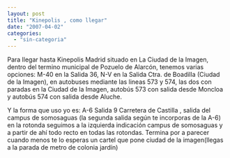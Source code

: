 ```yaml
---
layout: post
title: "Kinepolis , como llegar"
date: "2007-04-02"
categories: 
  - "sin-categoria"
---
```


Para llegar hasta Kinepolis Madrid situado en La Ciudad de la Imagen, dentro del termino municipal de Pozuelo de Alarcón, tenemos varias opciones: M-40 en la Salida 36, N-V en la Salida Ctra. de Boadilla (Ciudad de la Imagen), en autobuses mediante las lineas 573 y 574, las dos con paradas en la Ciudad de la Imagen, autobús 573 con salida desde Moncloa y autobús 574 con salida desde Aluche.

Y la forma que uso yo es: A-6 Salida 9 Carretera de Castilla , salida del campus de somosaguas (la segunda salida según te incorporas de la A-6) en la rotonda seguimos a la izquierda indicación campus de somosaguas y a partir de ahí todo recto en todas las rotondas. Termina por a parecer cuando menos te lo esperas un cartel que pone ciudad de la imagen(llegas a la parada de metro de colonia jardín)
